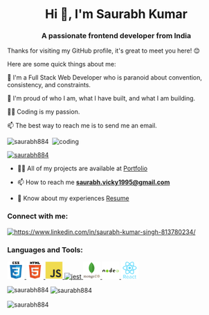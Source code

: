 <h1 align="center">Hi 👋, I'm Saurabh Kumar</h1>
<h3 align="center">A passionate frontend developer from India</h3> 
<p>Thanks for visiting my GitHub profile, it's great to meet you here! 😊</p>
<p> Here are some quick things about me:</p>
<p> 🔭 I'm a Full Stack Web Developer who is paranoid about convention, consistency, and constraints. </p>
<p> 🧸 I'm proud of who I am, what I have built, and what I am building. </p>
<p> 🧑‍💻 Coding is my passion. </p>
<p> 📫 The best way to reach me is to send me an email.</p>



<img align = "right" alt="coding" width="400" src="https://encrypted-tbn0.gstatic.com/images?q=tbn:ANd9GcTJsKZVppBhshJBN6_RHp9luylwz4eQO4I8Tg&usqp=CAU" />

<p align="left"> <img src="https://komarev.com/ghpvc/?username=saurabh884&label=Profile%20views&color=0e75b6&style=flat" alt="saurabh884" /> </p>

<p align="left"> <a href="https://github.com/ryo-ma/github-profile-trophy"><img src="https://github-profile-trophy.vercel.app/?username=saurabh884" alt="saurabh884" /></a> </p>

- 👨‍💻 All of my projects are available at <a href="https://saurabhkumar-portfolio.netlify.app/"> Portfolio </a>

- 📫 How to reach me **saurabh.vicky1995@gmail.com**

- 📄 Know about my experiences <a href="(https://drive.google.com/file/d/1sYikNt5wlVagm5-ftuwXPYHuvkMS1CQz/view)"> Resume </a>

<h3 align="left">Connect with me:</h3>
<p align="left">
<a href="https://linkedin.com/in/https://www.linkedin.com/in/saurabh-kumar-singh-813780234/" target="blank"><img align="center" src="https://raw.githubusercontent.com/rahuldkjain/github-profile-readme-generator/master/src/images/icons/Social/linked-in-alt.svg" alt="https://www.linkedin.com/in/saurabh-kumar-singh-813780234/" height="30" width="40" /></a>
</p>

<h3 align="left">Languages and Tools:</h3>
<p align="left"> <a href="https://www.w3schools.com/css/" target="_blank" rel="noreferrer"> <img src="https://raw.githubusercontent.com/devicons/devicon/master/icons/css3/css3-original-wordmark.svg" alt="css3" width="40" height="40"/> </a> <a href="https://www.w3.org/html/" target="_blank" rel="noreferrer"> <img src="https://raw.githubusercontent.com/devicons/devicon/master/icons/html5/html5-original-wordmark.svg" alt="html5" width="40" height="40"/> </a> <a href="https://developer.mozilla.org/en-US/docs/Web/JavaScript" target="_blank" rel="noreferrer"> <img src="https://raw.githubusercontent.com/devicons/devicon/master/icons/javascript/javascript-original.svg" alt="javascript" width="40" height="40"/> </a> <a href="https://jestjs.io" target="_blank" rel="noreferrer"> <img src="https://www.vectorlogo.zone/logos/jestjsio/jestjsio-icon.svg" alt="jest" width="40" height="40"/> </a> <a href="https://www.mongodb.com/" target="_blank" rel="noreferrer"> <img src="https://raw.githubusercontent.com/devicons/devicon/master/icons/mongodb/mongodb-original-wordmark.svg" alt="mongodb" width="40" height="40"/> </a> <a href="https://nodejs.org" target="_blank" rel="noreferrer"> <img src="https://raw.githubusercontent.com/devicons/devicon/master/icons/nodejs/nodejs-original-wordmark.svg" alt="nodejs" width="40" height="40"/> </a> <a href="https://reactjs.org/" target="_blank" rel="noreferrer"> <img src="https://raw.githubusercontent.com/devicons/devicon/master/icons/react/react-original-wordmark.svg" alt="react" width="40" height="40"/> </a> </p>

<p><img align="left" src="https://github-readme-stats.vercel.app/api/top-langs?username=saurabh884&show_icons=true&locale=en&layout=compact" alt="saurabh884" /></p>

<p>&nbsp;<img align="center" src="https://github-readme-stats.vercel.app/api?username=saurabh884&show_icons=true&locale=en" alt="saurabh884" /></p>

<p><img align="center" src="https://github-readme-streak-stats.herokuapp.com/?user=saurabh884&" alt="saurabh884" /></p>
